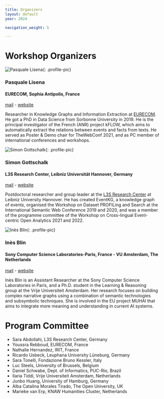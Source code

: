 ```yaml
---
title: Organizers
layout: default
year: 2024

navigation_weight: 5

---
```


# Workshop Organizers

<section markdown="1">

![Pasquale Lisena](https://pbs.twimg.com/profile_images/1479474385090142213/t2LttOrX_400x400.jpg){: .profile-pic}
### Pasquale Lisena
#### EURECOM, Sophia Antipolis, France
[mail](mailto:pasquale.lisena@eurecom.fr) - [website](https://github.com/pasqLisena)

<p class="textblock" markdown="1">

Researcher in Knowledge Graphs and Information Extraction at [EURECOM](https://www.eurecom.fr/).
He got a PhD in Data Science from Sorbonne University in 2019. He is the principal investigator of the French (ANR) project kFLOW, which aims to automatically extract the relations between events and facts from texts. He served as Poster & Demo chair for TheWebConf 2021, and as PC member of international conferences and workshops.

</p>

</section>

<section markdown="1">

![Simon Gottschalk](https://personal.l3s.uni-hannover.de/~gottschalk/img/passfoto_quadratisch.png){: .profile-pic}
### Simon Gottschalk
#### L3S Research Center, Leibniz Universität Hannover, Germany
[mail](mailto:gottschalk@l3s.de) - [website](https://personal.l3s.uni-hannover.de/~gottschalk/)

<p class="textblock" markdown="1">

Postdoctoral researcher and group leader at the [L3S Research Center](https://www.l3s.de/en) at Leibniz University Hannover. He has created EventKG, a knowledge graph of events, organised the Workshop on Dataset PROFILing and Search at the International Semantic Web Conference 2019 and 2020, and was a member of the programme committee of the Workshop on Cross-lingual Event-centric Open Analytics 2021 and 2022.

</p>

</section>

<section markdown="1">

![Inès Blin](https://muhai.org/templates/yootheme/cache/01/IMG_0191_Ines_Blin-0151cc69.webp){: .profile-pic}
### Inès Blin
#### Sony Computer Science Laboratories-Paris, France - VU Amsterdam, The Netherlands

[mail](mailto:i.blin@vu.nl) - [website](https://inesblin.github.io)

<p class="textblock" markdown="1">

Inès Blin is an Assistant Researcher at the Sony Computer Science Laboratories in Paris, and a Ph.D. student in the Learning & Reasoning group at the Vrije Universiteit Amsterdam. Her research focuses on building complex narrative graphs using a combination of semantic technologies and subsymbolic techniques. She is involved in the EU project MUHAI that aims to integrate more meaning and understanding in current AI systems.

</p>

</section>

# Program Committee

* Sara Abdollahi, L3S Research Center, Germany
* Youssra Rebboud, EURECOM, France
* Nathalie Hernandez, IRIT, France
* Ricardo Usbeck, Leuphana University Lüneburg, Germany
* Sara Tonelli, Fondazione Bruno Kessler, Italy
* Luc Steels, University of Brussels, Belgium
* Daniel Schwabe, Dept. of Informatics, PUC-Rio, Brazil
* Ilaria Tiddi, Vrije Universiteit Amsterdam, Netherlands
* Junbo Huang, University of Hamburg, Germany
* Alba Catalina Morales Tirado, The Open University, UK
* Marieke van Erp, KNAW Humanities Cluster, Netherlands
